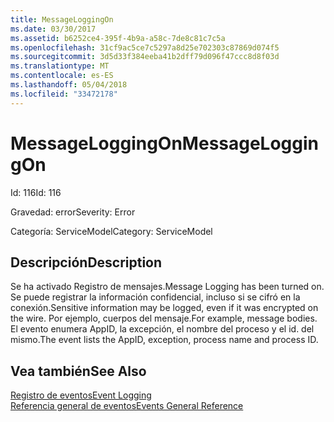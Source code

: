 ```yaml
---
title: MessageLoggingOn
ms.date: 03/30/2017
ms.assetid: b6252ce4-395f-4b9a-a58c-7de8c81c7c5a
ms.openlocfilehash: 31cf9ac5ce7c5297a8d25e702303c87869d074f5
ms.sourcegitcommit: 3d5d33f384eeba41b2dff79d096f47ccc8d8f03d
ms.translationtype: MT
ms.contentlocale: es-ES
ms.lasthandoff: 05/04/2018
ms.locfileid: "33472178"
---
```

# <a name="messageloggingon"></a><span data-ttu-id="72a0e-102">MessageLoggingOn</span><span class="sxs-lookup"><span data-stu-id="72a0e-102">MessageLoggingOn</span></span>
<span data-ttu-id="72a0e-103">Id: 116</span><span class="sxs-lookup"><span data-stu-id="72a0e-103">Id: 116</span></span>  
  
 <span data-ttu-id="72a0e-104">Gravedad: error</span><span class="sxs-lookup"><span data-stu-id="72a0e-104">Severity: Error</span></span>  
  
 <span data-ttu-id="72a0e-105">Categoría: ServiceModel</span><span class="sxs-lookup"><span data-stu-id="72a0e-105">Category: ServiceModel</span></span>  
  
## <a name="description"></a><span data-ttu-id="72a0e-106">Descripción</span><span class="sxs-lookup"><span data-stu-id="72a0e-106">Description</span></span>  
 <span data-ttu-id="72a0e-107">Se ha activado Registro de mensajes.</span><span class="sxs-lookup"><span data-stu-id="72a0e-107">Message Logging has been turned on.</span></span> <span data-ttu-id="72a0e-108">Se puede registrar la información confidencial, incluso si se cifró en la conexión.</span><span class="sxs-lookup"><span data-stu-id="72a0e-108">Sensitive information may be logged, even if it was encrypted on the wire.</span></span> <span data-ttu-id="72a0e-109">Por ejemplo, cuerpos del mensaje.</span><span class="sxs-lookup"><span data-stu-id="72a0e-109">For example, message bodies.</span></span> <span data-ttu-id="72a0e-110">El evento enumera AppID, la excepción, el nombre del proceso y el id. del mismo.</span><span class="sxs-lookup"><span data-stu-id="72a0e-110">The event lists the AppID, exception, process name and process ID.</span></span>  
  
## <a name="see-also"></a><span data-ttu-id="72a0e-111">Vea también</span><span class="sxs-lookup"><span data-stu-id="72a0e-111">See Also</span></span>  
 [<span data-ttu-id="72a0e-112">Registro de eventos</span><span class="sxs-lookup"><span data-stu-id="72a0e-112">Event Logging</span></span>](../../../../../docs/framework/wcf/diagnostics/event-logging/index.md)  
 [<span data-ttu-id="72a0e-113">Referencia general de eventos</span><span class="sxs-lookup"><span data-stu-id="72a0e-113">Events General Reference</span></span>](../../../../../docs/framework/wcf/diagnostics/event-logging/events-general-reference.md)
